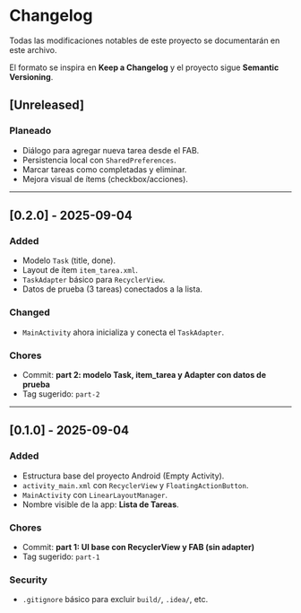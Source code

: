 # Changelog
Todas las modificaciones notables de este proyecto se documentarán en este archivo.

El formato se inspira en **Keep a Changelog** y el proyecto sigue **Semantic Versioning**.

## [Unreleased]
### Planeado
- Diálogo para agregar nueva tarea desde el FAB.
- Persistencia local con `SharedPreferences`.
- Marcar tareas como completadas y eliminar.
- Mejora visual de ítems (checkbox/acciones).

---

## [0.2.0] - 2025-09-04
### Added
- Modelo `Task` (title, done).
- Layout de ítem `item_tarea.xml`.
- `TaskAdapter` básico para `RecyclerView`.
- Datos de prueba (3 tareas) conectados a la lista.

### Changed
- `MainActivity` ahora inicializa y conecta el `TaskAdapter`.

### Chores
- Commit: **part 2: modelo Task, item_tarea y Adapter con datos de prueba**
- Tag sugerido: `part-2`

---

## [0.1.0] - 2025-09-04
### Added
- Estructura base del proyecto Android (Empty Activity).
- `activity_main.xml` con `RecyclerView` y `FloatingActionButton`.
- `MainActivity` con `LinearLayoutManager`.
- Nombre visible de la app: **Lista de Tareas**.

### Chores
- Commit: **part 1: UI base con RecyclerView y FAB (sin adapter)**
- Tag sugerido: `part-1`

### Security
- `.gitignore` básico para excluir `build/`, `.idea/`, etc.
